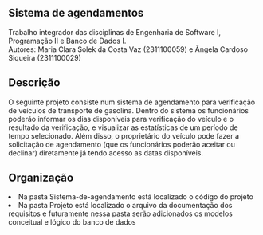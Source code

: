 ## Sistema de agendamentos 
Trabalho integrador das disciplinas de Engenharia de Software I, Programação II e Banco de Dados I.</br>
Autores: Maria Clara Solek da Costa Vaz (2311100059) e Ângela Cardoso Siqueira (2311100029)

## Descrição
O seguinte projeto consiste num sistema de agendamento para verificação de veículos de transporte de gasolina. Dentro do sistema os funcionários poderão informar os dias disponíveis para verificação do veículo e o resultado da verificação, e visualizar as estatísticas de um período de tempo selecionado. Além disso, o proprietário do veículo pode fazer a solicitação de agendamento (que os funcionários poderão aceitar ou declinar) diretamente já tendo acesso as datas disponíveis.

## Organização
<li>Na pasta Sistema-de-agendamento está localizado o código do projeto</li>
<li>Na pasta Projeto está localizado o arquivo da documentação dos requisitos e futuramente nessa pasta serão adicionados os modelos conceitual e lógico do banco de dados</li>
